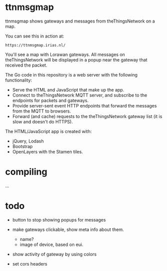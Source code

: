 # ttnmsgmap

ttnmsgmap shows gateways and messages from theThingsNetwork on a map.

You can see this in action at:

	https://ttnmsgmap.irias.nl/

You'll see a map with Lorawan gateways. All messages on theThingsNetwork
will be displayed in a popup near the gateway that received the
packet.

The Go code in this repository is a web server with the following functionality:

- Serve the HTML and JavaScript that make up the app.
- Connect to theThingsNetwork MQTT server, and subscribe to the endpoints for packets and gateways.
- Provide server-sent event HTTP endpoints that forward the messages from the MQTT to browsers.
- Forward (and cache) requests to the theThingsNetwork gateway list (it is slow and doesn't do HTTPS).

The HTML/JavaScript app is created with:

- jQuery, Lodash
- Bootstrap
- OpenLayers with the Stamen tiles.


# compiling

...

# todo

- button to stop showing popups for messages
- make gateways clickable, show meta info about them.
	- name?
	- image of device, based on eui.

- show activity of gateway by using colors
- set cors headers
